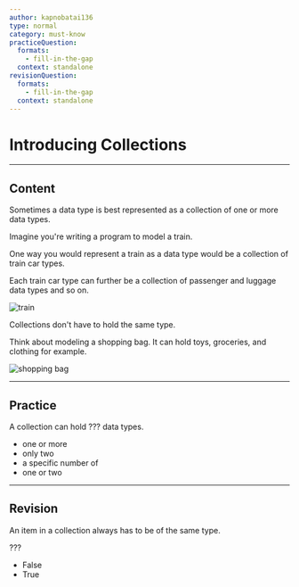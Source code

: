```yaml
---
author: kapnobatai136
type: normal
category: must-know
practiceQuestion:
  formats:
    - fill-in-the-gap
  context: standalone
revisionQuestion:
  formats:
    - fill-in-the-gap
  context: standalone
---
```


# Introducing Collections


---

## Content

Sometimes a data type is best represented as a collection of one or more data types.

Imagine you're writing a program to model a train. 

One way you would represent a train as a data type would be a collection of train car types.

Each train car type can further be a collection of passenger and luggage data types and so on.

![train](https://img.enkipro.com/268c846933c2c0d8f5281dfab681db6b.png)

Collections don't have to hold the same type.

Think about modeling a shopping bag. It can hold toys, groceries, and clothing for example.

![shopping bag](https://img.enkipro.com/658aaef98f3caeb15aa32b7575621429.png)


---

## Practice

A collection can hold ??? data types.

- one or more
- only two
- a specific number of
- one or two


---

## Revision

An item in a collection always has to be of the same type.

???

- False
- True
